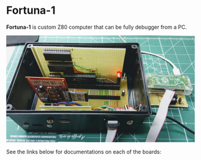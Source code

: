 # Fortuna-1
**Fortuna-1** is custom Z80 computer that can be fully debugger from a PC.

![Fortuna-1](fortuna-1.jpg)

See the links below for documentations on each of the boards:

